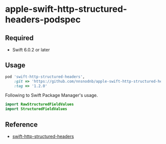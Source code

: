 # apple-swift-http-structured-headers-podspec

## Required

- Swift 6.0.2 or later

## Usage

```ruby
pod 'swift-http-structured-headers',
    :git => 'https://github.com/nnsnodnb/apple-swift-http-structured-headers-podspec.git',
    :tag => '1.2.0'
```

Following to Swift Package Manager's usage.

```swift
import RawStructuredFieldValues
import StructuredFieldValues
```

## Reference

- [swift-http-structured-headers](https://github.com/apple/swift-http-structured-headers)
